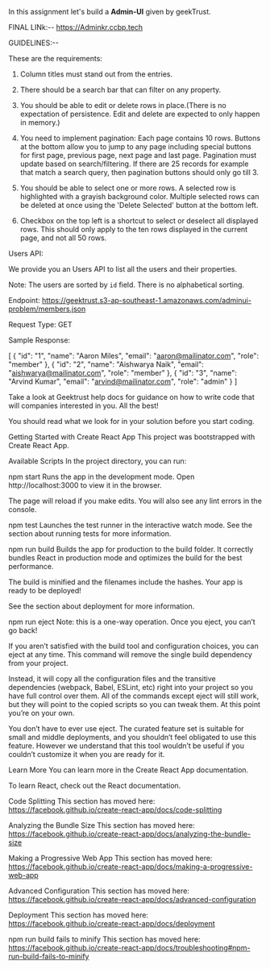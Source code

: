 In this assignment let's build a **Admin-UI** given by geekTrust.

FINAL LINk:--
https://Adminkr.ccbp.tech

GUIDELINES:--

These are the requirements:

1. Column titles must stand out from the entries.

2. There should be a search bar that can filter on any property.

3. You should be able to edit or delete rows in place.(There is no expectation of persistence. Edit and delete are expected to only happen in memory.)

4. You need to implement pagination: Each page contains 10 rows. Buttons at the bottom allow you to jump to any page including special buttons for first page, previous page, next page and last page. Pagination must update based on search/filtering. If there are 25 records for example that match a search query, then pagination buttons should only go till 3.

5. You should be able to select one or more rows. A selected row is highlighted with a grayish background color. Multiple selected rows can be deleted at once using the 'Delete Selected' button at the bottom left.

6. Checkbox on the top left is a shortcut to select or deselect all displayed rows. This should only apply to the ten rows displayed in the current page, and not all 50 rows.

Users API:

We provide you an Users API to list all the users and their properties.

Note: The users are sorted by `id` field. There is no alphabetical sorting.

Endpoint: https://geektrust.s3-ap-southeast-1.amazonaws.com/adminui-problem/members.json

Request Type: GET

Sample Response:

[ { "id": "1", "name": "Aaron Miles", "email": "aaron@mailinator.com", "role": "member" }, { "id": "2", "name": "Aishwarya Naik", "email": "aishwarya@mailinator.com", "role": "member" }, { "id": "3", "name": "Arvind Kumar", "email": "arvind@mailinator.com", "role": "admin" } ]

Take a look at Geektrust help docs for guidance on how to write code that will companies interested in you. All the best!

You should read what we look for in your solution before you start coding.

Getting Started with Create React App This project was bootstrapped with Create React App.

Available Scripts In the project directory, you can run:

npm start Runs the app in the development mode. Open http://localhost:3000 to view it in the browser.

The page will reload if you make edits. You will also see any lint errors in the console.

npm test Launches the test runner in the interactive watch mode. See the section about running tests for more information.

npm run build Builds the app for production to the build folder. It correctly bundles React in production mode and optimizes the build for the best performance.

The build is minified and the filenames include the hashes. Your app is ready to be deployed!

See the section about deployment for more information.

npm run eject Note: this is a one-way operation. Once you eject, you can’t go back!

If you aren’t satisfied with the build tool and configuration choices, you can eject at any time. This command will remove the single build dependency from your project.

Instead, it will copy all the configuration files and the transitive dependencies (webpack, Babel, ESLint, etc) right into your project so you have full control over them. All of the commands except eject will still work, but they will point to the copied scripts so you can tweak them. At this point you’re on your own.

You don’t have to ever use eject. The curated feature set is suitable for small and middle deployments, and you shouldn’t feel obligated to use this feature. However we understand that this tool wouldn’t be useful if you couldn’t customize it when you are ready for it.

Learn More You can learn more in the Create React App documentation.

To learn React, check out the React documentation.

Code Splitting This section has moved here: https://facebook.github.io/create-react-app/docs/code-splitting

Analyzing the Bundle Size This section has moved here: https://facebook.github.io/create-react-app/docs/analyzing-the-bundle-size

Making a Progressive Web App This section has moved here: https://facebook.github.io/create-react-app/docs/making-a-progressive-web-app

Advanced Configuration This section has moved here: https://facebook.github.io/create-react-app/docs/advanced-configuration

Deployment This section has moved here: https://facebook.github.io/create-react-app/docs/deployment

npm run build fails to minify This section has moved here: https://facebook.github.io/create-react-app/docs/troubleshooting#npm-run-build-fails-to-minify
